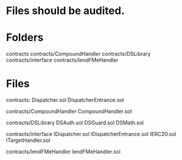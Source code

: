 # Files should be audited.

# Folders
contracts
contracts/CompoundHandler
contracts/DSLibrary
contracts/interface
contracts/lendFMeHandler

# Files
contracts:
    Dispatcher.sol
    DispatcherEntrance.sol

contracts/CompoundHandler
    CompoundHandler.sol

contracts/DSLibrary
    DSAuth.sol
    DSGuard.sol
    DSMath.sol

contracts/interface
    IDispatcher.sol
    IDispatcherEntrance.sol
    IERC20.sol
    ITargetHandler.sol

contracts/lendFMeHandler
    lendFMeHandler.sol
